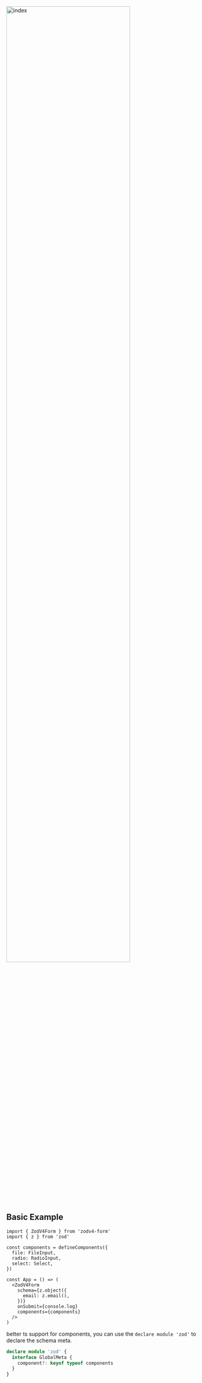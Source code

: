 <image src="./index.png" width="80%" alt="index" />

## Basic Example

```tsx
import { ZodV4Form } from 'zodv4-form'
import { z } from 'zod'

const components = defineComponents({
  file: FileInput,
  radio: RadioInput,
  select: Select,
})

const App = () => (
  <ZodV4Form
    schema={z.object({
      email: z.email(),
    })}
    onSubmit={console.log}
    components={components}
  />
)
```

better ts support for components, you can use the `declare module 'zod'` to declare the schema meta.

```ts
declare module 'zod' {
  interface GlobalMeta {
    component?: keyof typeof components
  }
}
```
